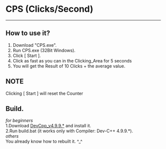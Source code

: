 
# CPS (Clicks/Second)
-----

## How to use it?<br>
1. Download "CPS.exe".<br>
2. Run CPS.exe (32Bit Windows).<br>
3. Click [ Start ].<br>
4. Click as fast as you can in the Clicking_Area for 5 seconds<br>
5. You will get the Result of 10 Clicks + the average value.<br>

## NOTE
Clicking [ Start ] will reset the Counter<br>


## Build.
_for beginners_ <br>
1.Download [DevCpp_v4.9.9.*](http://www.bloodshed.net/) and install it.<br>
2.Run build.bat (it works only with Compiler:  Dev-C++ 4.9.9.*).<br>
_others_ <br>
You already know how to rebuilt it. ^_^<br>
<br>

